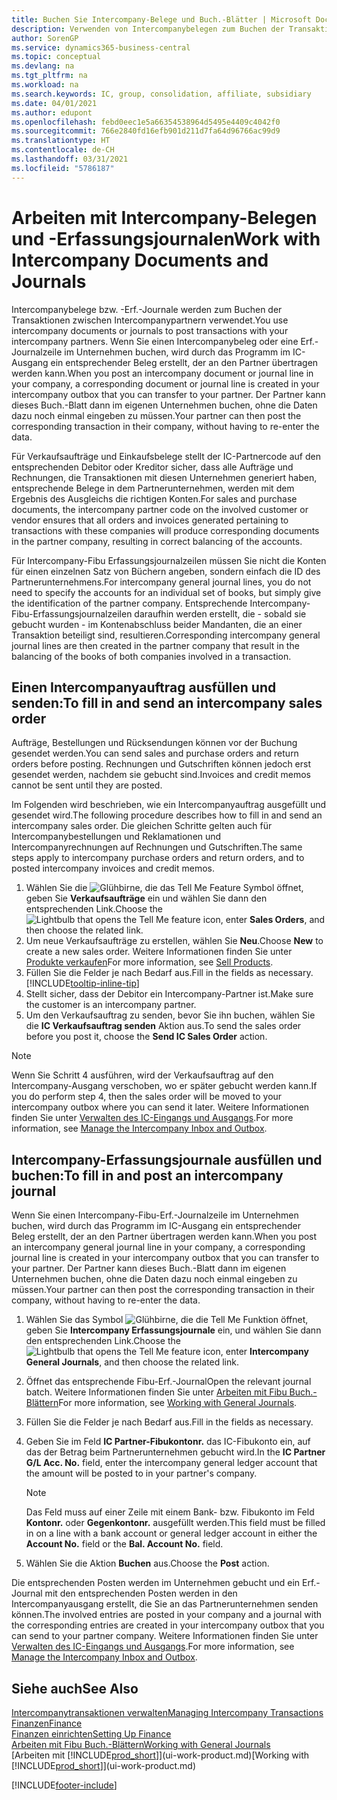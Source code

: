 ```yaml
---
title: Buchen Sie Intercompany-Belege und Buch.-Blätter | Microsoft Docs
description: Verwenden von Intercompanybelegen zum Buchen der Transaktionen zwischen Intercompanypartnern
author: SorenGP
ms.service: dynamics365-business-central
ms.topic: conceptual
ms.devlang: na
ms.tgt_pltfrm: na
ms.workload: na
ms.search.keywords: IC, group, consolidation, affiliate, subsidiary
ms.date: 04/01/2021
ms.author: edupont
ms.openlocfilehash: febd0eec1e5a66354538964d5495e4409c4042f0
ms.sourcegitcommit: 766e2840fd16efb901d211d7fa64d96766ac99d9
ms.translationtype: HT
ms.contentlocale: de-CH
ms.lasthandoff: 03/31/2021
ms.locfileid: "5786187"
---
```

# <a name="work-with-intercompany-documents-and-journals"></a><span data-ttu-id="2e097-103">Arbeiten mit Intercompany-Belegen und -Erfassungsjournalen</span><span class="sxs-lookup"><span data-stu-id="2e097-103">Work with Intercompany Documents and Journals</span></span>
<span data-ttu-id="2e097-104">Intercompanybelege bzw. -Erf.-Journale werden zum Buchen der Transaktionen zwischen Intercompanypartnern verwendet.</span><span class="sxs-lookup"><span data-stu-id="2e097-104">You use intercompany documents or journals to post transactions with your intercompany partners.</span></span> <span data-ttu-id="2e097-105">Wenn Sie einen Intercompanybeleg oder eine Erf.-Journalzeile im Unternehmen buchen, wird durch das Programm im IC-Ausgang ein entsprechender Beleg erstellt, der an den Partner übertragen werden kann.</span><span class="sxs-lookup"><span data-stu-id="2e097-105">When you post an intercompany document or journal line in your company, a corresponding document or journal line is created in your intercompany outbox that you can transfer to your partner.</span></span> <span data-ttu-id="2e097-106">Der Partner kann dieses Buch.-Blatt dann im eigenen Unternehmen buchen, ohne die Daten dazu noch einmal eingeben zu müssen.</span><span class="sxs-lookup"><span data-stu-id="2e097-106">Your partner can then post the corresponding transaction in their company, without having to re-enter the data.</span></span>

<span data-ttu-id="2e097-107">Für Verkaufsaufträge und Einkaufsbelege stellt der IC-Partnercode auf den entsprechenden Debitor oder Kreditor sicher, dass alle Aufträge und Rechnungen, die Transaktionen mit diesen Unternehmen generiert haben, entsprechende Belege in dem Partnerunternehmen, werden mit dem Ergebnis des Ausgleichs die richtigen Konten.</span><span class="sxs-lookup"><span data-stu-id="2e097-107">For sales and purchase documents, the intercompany partner code on the involved customer or vendor ensures that all orders and invoices generated pertaining to transactions with these companies will produce corresponding documents in the partner company, resulting in correct balancing of the accounts.</span></span>

<span data-ttu-id="2e097-108">Für Intercompany-Fibu Erfassungsjournalzeilen müssen Sie nicht die Konten für einen einzelnen Satz von Büchern angeben, sondern einfach die ID des Partnerunternehmens.</span><span class="sxs-lookup"><span data-stu-id="2e097-108">For intercompany general journal lines, you do not need to specify the accounts for an individual set of books, but simply give the identification of the partner company.</span></span> <span data-ttu-id="2e097-109">Entsprechende Intercompany-Fibu-Erfassungsjournalzeilen daraufhin werden erstellt, die - sobald sie gebucht wurden - im Kontenabschluss beider Mandanten, die an einer Transaktion beteiligt sind, resultieren.</span><span class="sxs-lookup"><span data-stu-id="2e097-109">Corresponding intercompany general journal lines are then created in the partner company that result in the balancing of the books of both companies involved in a transaction.</span></span>

## <a name="to-fill-in-and-send-an-intercompany-sales-order"></a><span data-ttu-id="2e097-110">Einen Intercompanyauftrag ausfüllen und senden:</span><span class="sxs-lookup"><span data-stu-id="2e097-110">To fill in and send an intercompany sales order</span></span>
<span data-ttu-id="2e097-111">Aufträge, Bestellungen und Rücksendungen können vor der Buchung gesendet werden.</span><span class="sxs-lookup"><span data-stu-id="2e097-111">You can send sales and purchase orders and return orders before posting.</span></span> <span data-ttu-id="2e097-112">Rechnungen und Gutschriften können jedoch erst gesendet werden, nachdem sie gebucht sind.</span><span class="sxs-lookup"><span data-stu-id="2e097-112">Invoices and credit memos cannot be sent until they are posted.</span></span>

<span data-ttu-id="2e097-113">Im Folgenden wird beschrieben, wie ein Intercompanyauftrag ausgefüllt und gesendet wird.</span><span class="sxs-lookup"><span data-stu-id="2e097-113">The following procedure describes how to fill in and send an intercompany sales order.</span></span> <span data-ttu-id="2e097-114">Die gleichen Schritte gelten auch für Intercompanybestellungen und Reklamationen und Intercompanyrechnungen auf Rechnungen und Gutschriften.</span><span class="sxs-lookup"><span data-stu-id="2e097-114">The same steps apply to intercompany purchase orders and return orders, and to posted intercompany invoices and credit memos.</span></span>  

1. <span data-ttu-id="2e097-115">Wählen Sie die ![Glühbirne, die das Tell Me Feature](media/ui-search/search_small.png "Tell Me-Funktion") Symbol öffnet, geben Sie **Verkaufsaufträge** ein und wählen Sie dann den entsprechenden Link.</span><span class="sxs-lookup"><span data-stu-id="2e097-115">Choose the ![Lightbulb that opens the Tell Me feature](media/ui-search/search_small.png "Tell me what you want to do") icon, enter **Sales Orders**, and then choose the related link.</span></span>  
2. <span data-ttu-id="2e097-116">Um neue Verkaufsaufträge zu erstellen, wählen Sie **Neu**.</span><span class="sxs-lookup"><span data-stu-id="2e097-116">Choose **New** to create a new sales order.</span></span> <span data-ttu-id="2e097-117">Weitere Informationen finden Sie unter [Produkte verkaufen](sales-how-sell-products.md)</span><span class="sxs-lookup"><span data-stu-id="2e097-117">For more information, see [Sell Products](sales-how-sell-products.md).</span></span>  
3. <span data-ttu-id="2e097-118">Füllen Sie die Felder je nach Bedarf aus.</span><span class="sxs-lookup"><span data-stu-id="2e097-118">Fill in the fields as necessary.</span></span> [!INCLUDE[tooltip-inline-tip](includes/tooltip-inline-tip_md.md)]
4. <span data-ttu-id="2e097-119">Stellt sicher, dass der Debitor ein Intercompany-Partner ist.</span><span class="sxs-lookup"><span data-stu-id="2e097-119">Make sure the customer is an intercompany partner.</span></span>
5. <span data-ttu-id="2e097-120">Um den Verkaufsauftrag zu senden, bevor Sie ihn buchen, wählen Sie die **IC Verkaufsauftrag senden** Aktion aus.</span><span class="sxs-lookup"><span data-stu-id="2e097-120">To send the sales order before you post it, choose the **Send IC Sales Order** action.</span></span>

> [!NOTE]
> <span data-ttu-id="2e097-121">Wenn Sie Schritt 4 ausführen, wird der Verkaufsauftrag auf den Intercompany-Ausgang verschoben, wo er später gebucht werden kann.</span><span class="sxs-lookup"><span data-stu-id="2e097-121">If you do perform step 4, then the sales order will be moved to your intercompany outbox where you can send it later.</span></span> <span data-ttu-id="2e097-122">Weitere Informationen finden Sie unter [Verwalten des IC-Eingangs und Ausgangs](intercompany-how-manage-intercompany-inbox.md).</span><span class="sxs-lookup"><span data-stu-id="2e097-122">For more information, see [Manage the Intercompany Inbox and Outbox](intercompany-how-manage-intercompany-inbox.md).</span></span>

## <a name="to-fill-in-and-post-an-intercompany-journal"></a><span data-ttu-id="2e097-123">Intercompany-Erfassungsjournale ausfüllen und buchen:</span><span class="sxs-lookup"><span data-stu-id="2e097-123">To fill in and post an intercompany journal</span></span>
<span data-ttu-id="2e097-124">Wenn Sie einen Intercompany-Fibu-Erf.-Journalzeile im Unternehmen buchen, wird durch das Programm im IC-Ausgang ein entsprechender Beleg erstellt, der an den Partner übertragen werden kann.</span><span class="sxs-lookup"><span data-stu-id="2e097-124">When you post an intercompany general journal line in your company, a corresponding journal line is created in your intercompany outbox that you can transfer to your partner.</span></span> <span data-ttu-id="2e097-125">Der Partner kann dieses Buch.-Blatt dann im eigenen Unternehmen buchen, ohne die Daten dazu noch einmal eingeben zu müssen.</span><span class="sxs-lookup"><span data-stu-id="2e097-125">Your partner can then post the corresponding transaction in their company, without having to re-enter the data.</span></span>

1. <span data-ttu-id="2e097-126">Wählen Sie das Symbol ![Glühbirne, die die Tell Me Funktion öffnet](media/ui-search/search_small.png "Tell Me-Funktion"), geben Sie **Intercompany Erfassungsjournale** ein, und wählen Sie dann den entsprechenden Link.</span><span class="sxs-lookup"><span data-stu-id="2e097-126">Choose the ![Lightbulb that opens the Tell Me feature](media/ui-search/search_small.png "Tell me what you want to do") icon, enter **Intercompany General Journals**, and then choose the related link.</span></span>  
2. <span data-ttu-id="2e097-127">Öffnet das entsprechende Fibu-Erf.-Journal</span><span class="sxs-lookup"><span data-stu-id="2e097-127">Open the relevant journal batch.</span></span> <span data-ttu-id="2e097-128">Weitere Informationen finden Sie unter [Arbeiten mit Fibu Buch.-Blättern](ui-work-general-journals.md)</span><span class="sxs-lookup"><span data-stu-id="2e097-128">For more information, see [Working with General Journals](ui-work-general-journals.md).</span></span>
3. <span data-ttu-id="2e097-129">Füllen Sie die Felder je nach Bedarf aus.</span><span class="sxs-lookup"><span data-stu-id="2e097-129">Fill in the fields as necessary.</span></span>
4. <span data-ttu-id="2e097-130">Geben Sie im Feld **IC Partner-Fibukontonr.** das IC-Fibukonto ein, auf das der Betrag beim Partnerunternehmen gebucht wird.</span><span class="sxs-lookup"><span data-stu-id="2e097-130">In the **IC Partner G/L Acc. No.** field, enter the intercompany general ledger account that the amount will be posted to in your partner's company.</span></span>

    > [!NOTE]
    > <span data-ttu-id="2e097-131">Das Feld muss auf einer Zeile mit einem Bank- bzw. Fibukonto im Feld **Kontonr.** oder **Gegenkontonr.** ausgefüllt werden.</span><span class="sxs-lookup"><span data-stu-id="2e097-131">This field must be filled in on a line with a bank account or general ledger account in either the **Account No.** field or the **Bal. Account No.** field.</span></span>  
5. <span data-ttu-id="2e097-132">Wählen Sie die Aktion **Buchen** aus.</span><span class="sxs-lookup"><span data-stu-id="2e097-132">Choose the **Post** action.</span></span>

<span data-ttu-id="2e097-133">Die entsprechenden Posten werden im Unternehmen gebucht und ein Erf.-Journal mit den entsprechenden Posten werden in den Intercompanyausgang erstellt, die Sie an das Partnerunternehmen senden können.</span><span class="sxs-lookup"><span data-stu-id="2e097-133">The involved entries are posted in your company and a journal with the corresponding entries are created in your intercompany outbox that you can send to your partner company.</span></span> <span data-ttu-id="2e097-134">Weitere Informationen finden Sie unter [Verwalten des IC-Eingangs und Ausgangs](intercompany-how-manage-intercompany-inbox.md).</span><span class="sxs-lookup"><span data-stu-id="2e097-134">For more information, see [Manage the Intercompany Inbox and Outbox](intercompany-how-manage-intercompany-inbox.md).</span></span>

## <a name="see-also"></a><span data-ttu-id="2e097-135">Siehe auch</span><span class="sxs-lookup"><span data-stu-id="2e097-135">See Also</span></span>
[<span data-ttu-id="2e097-136">Intercompanytransaktionen verwalten</span><span class="sxs-lookup"><span data-stu-id="2e097-136">Managing Intercompany Transactions</span></span>](intercompany-manage.md)  
[<span data-ttu-id="2e097-137">Finanzen</span><span class="sxs-lookup"><span data-stu-id="2e097-137">Finance</span></span>](finance.md)  
[<span data-ttu-id="2e097-138">Finanzen einrichten</span><span class="sxs-lookup"><span data-stu-id="2e097-138">Setting Up Finance</span></span>](finance-setup-finance.md)  
[<span data-ttu-id="2e097-139">Arbeiten mit Fibu Buch.-Blättern</span><span class="sxs-lookup"><span data-stu-id="2e097-139">Working with General Journals</span></span>](ui-work-general-journals.md)  
<span data-ttu-id="2e097-140">[Arbeiten mit [!INCLUDE[prod_short](includes/prod_short.md)]](ui-work-product.md)</span><span class="sxs-lookup"><span data-stu-id="2e097-140">[Working with [!INCLUDE[prod_short](includes/prod_short.md)]](ui-work-product.md)</span></span>


[!INCLUDE[footer-include](includes/footer-banner.md)]